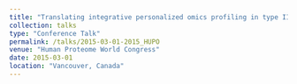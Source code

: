 ```yaml
---
title: "Translating integrative personalized omics profiling in type II diabetes and other metabolic diseases"
collection: talks
type: "Conference Talk"
permalink: /talks/2015-03-01-2015_HUPO
venue: "Human Proteome World Congress"
date: 2015-03-01
location: "Vancouver, Canada"
---
```


